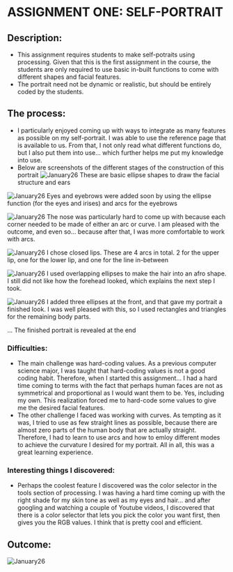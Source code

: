 # ASSIGNMENT ONE: SELF-PORTRAIT
## Description:
- This assignment requires students to make self-potraits using processing. Given that this is the first assignment in the course, the students are only required to use basic in-built functions to come with different shapes and facial features.
- The portrait need not be dynamic or realistic, but should be entirely coded by the students. 
## The process:
- I particularly enjoyed coming up with ways to integrate as many features as possible on my self-portrait. I was able to use the reference page that is available to us. From that, I not only read what different functions do, but I also put them into use... which further helps me put my knowledge into use.
- Below are screenshots of the different stages of the construction of this portrait
![January26](Media/neldas_portrait_1.PNG)
These are basic ellipse shapes to draw the facial structure and ears

![January26](Media/neldas_portrait_2.PNG)
Eyes and eyebrows were added soon by using the ellipse function (for the eyes and irises) and arcs for the eyebrows

![January26](Media/neldas_portrait_3.PNG)
The nose was particularly hard to come up with because each corner needed to be made of either an arc or curve. I am pleased with the outcome, and even so... because after that, I was more comfortable to work with arcs.

![January26](Media/neldas_portrait_4.PNG)
I chose closed lips. These are 4 arcs in total. 2 for the upper lip, one for the lower lip, and one for the line in-between

![January26](Media/neldas_portrait_5.PNG)
I used overlapping ellipses to make the hair into an afro shape. I still did not like how the forehead looked, which explains the next step I took.

![January26](Media/neldas_portrait_6.PNG)
I added three ellipses at the front, and that gave my portrait a finished look. I was well pleased with this, so I used rectangles and triangles for the remaining body parts. 

... The finished portrait is revealed at the end
### Difficulties:
- The main challenge was hard-coding values. As a previous computer science major, I was taught that hard-coding values is not a good coding habit. Therefore, when I started this assignment... I had a hard time coming to terms with the fact that perhaps human faces are not as symmetrical and proportional as I would want them to be. Yes, including my own. This realization forced me to hard-code some values to give me the desired facial features.
- The other challenge I faced was working with curves. As tempting as it was, I tried to use as few straight lines as possible, because there are almost zero parts of the human body that are actually straight. Therefore, I had to learn to use arcs and how to emloy different modes to achieve the curvature I desired for my portrait. All in all, this was a great learning experience.
### Interesting things I discovered:
- Perhaps the coolest feature I discovered was the color selector in the tools section of processing. I was having a hard time coming up with the right shade for my skin tone as well as my eyes and hair... and after googling and watching a couple of Youtube videos, I discovered that there is a color selector that lets you pick the color you want first, then gives you the RGB values. I think that is pretty cool and efficient.

## Outcome:
![January26](Media/neldas_portrait_7.PNG)

